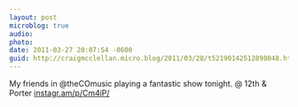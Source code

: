 ```yaml
---
layout: post
microblog: true
audio: 
photo: 
date: 2011-03-27 20:07:54 -0600
guid: http://craigmcclellan.micro.blog/2011/03/28/t52190142512898048.html
---
```

My friends in @theCOmusic playing a fantastic show tonight.   @ 12th &amp; Porter [instagr.am/p/Cm4iP/](http://instagr.am/p/Cm4iP/)
